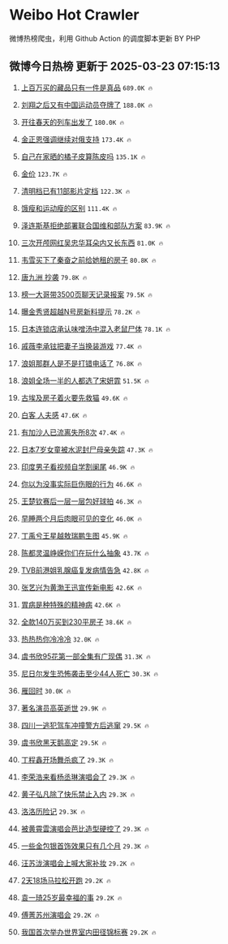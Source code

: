 # Weibo Hot Crawler 



微博热榜爬虫，利用 Github Action 的调度脚本更新 BY PHP 


## 微博今日热榜 更新于 2025-03-23 07:15:13 
1. [上百万买的藏品只有一件是真品](https://s.weibo.com/weibo?q=%23%E4%B8%8A%E7%99%BE%E4%B8%87%E4%B9%B0%E7%9A%84%E8%97%8F%E5%93%81%E5%8F%AA%E6%9C%89%E4%B8%80%E4%BB%B6%E6%98%AF%E7%9C%9F%E5%93%81%23&t=31&band_rank=1&Refer=top) `689.0K 🔥` 

1. [刘翔之后又有中国运动员夺牌了](https://s.weibo.com/weibo?q=%23%E5%88%98%E7%BF%94%E4%B9%8B%E5%90%8E%E5%8F%88%E6%9C%89%E4%B8%AD%E5%9B%BD%E8%BF%90%E5%8A%A8%E5%91%98%E5%A4%BA%E7%89%8C%E4%BA%86%23&t=31&band_rank=2&Refer=top) `188.0K 🔥` 

1. [开往春天的列车出发了](https://s.weibo.com/weibo?q=%23%E5%BC%80%E5%BE%80%E6%98%A5%E5%A4%A9%E7%9A%84%E5%88%97%E8%BD%A6%E5%87%BA%E5%8F%91%E4%BA%86%23&t=31&band_rank=3&Refer=top) `180.0K 🔥` 

1. [金正恩强调继续对俄支持](https://s.weibo.com/weibo?q=%23%E9%87%91%E6%AD%A3%E6%81%A9%E5%BC%BA%E8%B0%83%E7%BB%A7%E7%BB%AD%E5%AF%B9%E4%BF%84%E6%94%AF%E6%8C%81%23&t=31&band_rank=4&Refer=top) `173.4K 🔥` 

1. [自己在家晒的橘子皮算陈皮吗](https://s.weibo.com/weibo?q=%23%E8%87%AA%E5%B7%B1%E5%9C%A8%E5%AE%B6%E6%99%92%E7%9A%84%E6%A9%98%E5%AD%90%E7%9A%AE%E7%AE%97%E9%99%88%E7%9A%AE%E5%90%97%23&t=31&band_rank=5&Refer=top) `135.1K 🔥` 

1. [金价](https://s.weibo.com/weibo?q=%E9%87%91%E4%BB%B7&t=31&band_rank=6&Refer=top) `123.7K 🔥` 

1. [清明档已有11部影片定档](https://s.weibo.com/weibo?q=%23%E6%B8%85%E6%98%8E%E6%A1%A3%E5%B7%B2%E6%9C%8911%E9%83%A8%E5%BD%B1%E7%89%87%E5%AE%9A%E6%A1%A3%23&t=31&band_rank=7&Refer=top) `122.3K 🔥` 

1. [饿瘦和运动瘦的区别](https://s.weibo.com/weibo?q=%E9%A5%BF%E7%98%A6%E5%92%8C%E8%BF%90%E5%8A%A8%E7%98%A6%E7%9A%84%E5%8C%BA%E5%88%AB&t=31&band_rank=8&Refer=top) `111.4K 🔥` 

1. [泽连斯基拒绝部署联合国维和部队方案](https://s.weibo.com/weibo?q=%23%E6%B3%BD%E8%BF%9E%E6%96%AF%E5%9F%BA%E6%8B%92%E7%BB%9D%E9%83%A8%E7%BD%B2%E8%81%94%E5%90%88%E5%9B%BD%E7%BB%B4%E5%92%8C%E9%83%A8%E9%98%9F%E6%96%B9%E6%A1%88%23&t=31&band_rank=9&Refer=top) `83.9K 🔥` 

1. [三次开颅网红吴忠华耳朵内又长东西](https://s.weibo.com/weibo?q=%23%E4%B8%89%E6%AC%A1%E5%BC%80%E9%A2%85%E7%BD%91%E7%BA%A2%E5%90%B4%E5%BF%A0%E5%8D%8E%E8%80%B3%E6%9C%B5%E5%86%85%E5%8F%88%E9%95%BF%E4%B8%9C%E8%A5%BF%23&t=31&band_rank=10&Refer=top) `81.0K 🔥` 

1. [韦雪买下了秦奋之前给她租的房子](https://s.weibo.com/weibo?q=%23%E9%9F%A6%E9%9B%AA%E4%B9%B0%E4%B8%8B%E4%BA%86%E7%A7%A6%E5%A5%8B%E4%B9%8B%E5%89%8D%E7%BB%99%E5%A5%B9%E7%A7%9F%E7%9A%84%E6%88%BF%E5%AD%90%23&t=31&band_rank=11&Refer=top) `80.8K 🔥` 

1. [唐九洲 抄袭](https://s.weibo.com/weibo?q=%E5%94%90%E4%B9%9D%E6%B4%B2%20%E6%8A%84%E8%A2%AD&t=31&band_rank=12&Refer=top) `79.8K 🔥` 

1. [榜一大哥带3500页聊天记录报案](https://s.weibo.com/weibo?q=%23%E6%A6%9C%E4%B8%80%E5%A4%A7%E5%93%A5%E5%B8%A63500%E9%A1%B5%E8%81%8A%E5%A4%A9%E8%AE%B0%E5%BD%95%E6%8A%A5%E6%A1%88%23&t=31&band_rank=13&Refer=top) `79.5K 🔥` 

1. [曝金秀贤超越N号房新料提示](https://s.weibo.com/weibo?q=%E6%9B%9D%E9%87%91%E7%A7%80%E8%B4%A4%E8%B6%85%E8%B6%8AN%E5%8F%B7%E6%88%BF%E6%96%B0%E6%96%99%E6%8F%90%E7%A4%BA&t=31&band_rank=14&Refer=top) `78.2K 🔥` 

1. [日本连锁店承认味噌汤中混入老鼠尸体](https://s.weibo.com/weibo?q=%23%E6%97%A5%E6%9C%AC%E8%BF%9E%E9%94%81%E5%BA%97%E6%89%BF%E8%AE%A4%E5%91%B3%E5%99%8C%E6%B1%A4%E4%B8%AD%E6%B7%B7%E5%85%A5%E8%80%81%E9%BC%A0%E5%B0%B8%E4%BD%93%23&t=31&band_rank=15&Refer=top) `78.1K 🔥` 

1. [戚薇李承铉把妻子当换装游戏](https://s.weibo.com/weibo?q=%E6%88%9A%E8%96%87%E6%9D%8E%E6%89%BF%E9%93%89%E6%8A%8A%E5%A6%BB%E5%AD%90%E5%BD%93%E6%8D%A2%E8%A3%85%E6%B8%B8%E6%88%8F&t=31&band_rank=16&Refer=top) `77.4K 🔥` 

1. [浪姐那群人是不是打错电话了](https://s.weibo.com/weibo?q=%E6%B5%AA%E5%A7%90%E9%82%A3%E7%BE%A4%E4%BA%BA%E6%98%AF%E4%B8%8D%E6%98%AF%E6%89%93%E9%94%99%E7%94%B5%E8%AF%9D%E4%BA%86&t=31&band_rank=17&Refer=top) `76.8K 🔥` 

1. [浪姐全场一半的人都选了宋妍霏](https://s.weibo.com/weibo?q=%E6%B5%AA%E5%A7%90%E5%85%A8%E5%9C%BA%E4%B8%80%E5%8D%8A%E7%9A%84%E4%BA%BA%E9%83%BD%E9%80%89%E4%BA%86%E5%AE%8B%E5%A6%8D%E9%9C%8F&t=31&band_rank=18&Refer=top) `51.5K 🔥` 

1. [古埃及房子着火要先救猫](https://s.weibo.com/weibo?q=%23%E5%8F%A4%E5%9F%83%E5%8F%8A%E6%88%BF%E5%AD%90%E7%9D%80%E7%81%AB%E8%A6%81%E5%85%88%E6%95%91%E7%8C%AB%23&t=31&band_rank=19&Refer=top) `49.6K 🔥` 

1. [白客 人夫感](https://s.weibo.com/weibo?q=%E7%99%BD%E5%AE%A2%20%E4%BA%BA%E5%A4%AB%E6%84%9F&t=31&band_rank=20&Refer=top) `47.6K 🔥` 

1. [有加沙人已流离失所8次](https://s.weibo.com/weibo?q=%23%E6%9C%89%E5%8A%A0%E6%B2%99%E4%BA%BA%E5%B7%B2%E6%B5%81%E7%A6%BB%E5%A4%B1%E6%89%808%E6%AC%A1%23&t=31&band_rank=21&Refer=top) `47.4K 🔥` 

1. [日本7岁女童被水泥封尸母亲失踪](https://s.weibo.com/weibo?q=%23%E6%97%A5%E6%9C%AC7%E5%B2%81%E5%A5%B3%E7%AB%A5%E8%A2%AB%E6%B0%B4%E6%B3%A5%E5%B0%81%E5%B0%B8%E6%AF%8D%E4%BA%B2%E5%A4%B1%E8%B8%AA%23&t=31&band_rank=22&Refer=top) `47.3K 🔥` 

1. [印度男子看视频自学割阑尾](https://s.weibo.com/weibo?q=%23%E5%8D%B0%E5%BA%A6%E7%94%B7%E5%AD%90%E7%9C%8B%E8%A7%86%E9%A2%91%E8%87%AA%E5%AD%A6%E5%89%B2%E9%98%91%E5%B0%BE%23&t=31&band_rank=23&Refer=top) `46.9K 🔥` 

1. [你以为没事实际巨伤眼的行为](https://s.weibo.com/weibo?q=%E4%BD%A0%E4%BB%A5%E4%B8%BA%E6%B2%A1%E4%BA%8B%E5%AE%9E%E9%99%85%E5%B7%A8%E4%BC%A4%E7%9C%BC%E7%9A%84%E8%A1%8C%E4%B8%BA&t=31&band_rank=24&Refer=top) `46.6K 🔥` 

1. [王楚钦赛后一层一层包好球拍](https://s.weibo.com/weibo?q=%23%E7%8E%8B%E6%A5%9A%E9%92%A6%E8%B5%9B%E5%90%8E%E4%B8%80%E5%B1%82%E4%B8%80%E5%B1%82%E5%8C%85%E5%A5%BD%E7%90%83%E6%8B%8D%23&t=31&band_rank=25&Refer=top) `46.3K 🔥` 

1. [早睡两个月后肉眼可见的变化](https://s.weibo.com/weibo?q=%23%E6%97%A9%E7%9D%A1%E4%B8%A4%E4%B8%AA%E6%9C%88%E5%90%8E%E8%82%89%E7%9C%BC%E5%8F%AF%E8%A7%81%E7%9A%84%E5%8F%98%E5%8C%96%23&t=31&band_rank=26&Refer=top) `46.0K 🔥` 

1. [丁禹兮王星越敖瑞鹏生图](https://s.weibo.com/weibo?q=%23%E4%B8%81%E7%A6%B9%E5%85%AE%E7%8E%8B%E6%98%9F%E8%B6%8A%E6%95%96%E7%91%9E%E9%B9%8F%E7%94%9F%E5%9B%BE%23&t=31&band_rank=27&Refer=top) `45.9K 🔥` 

1. [陈都灵温峥嵘你们在玩什么抽象](https://s.weibo.com/weibo?q=%23%E9%99%88%E9%83%BD%E7%81%B5%E6%B8%A9%E5%B3%A5%E5%B5%98%E4%BD%A0%E4%BB%AC%E5%9C%A8%E7%8E%A9%E4%BB%80%E4%B9%88%E6%8A%BD%E8%B1%A1%23&t=31&band_rank=28&Refer=top) `43.7K 🔥` 

1. [TVB前港姐乳腺癌复发病情告急](https://s.weibo.com/weibo?q=%23TVB%E5%89%8D%E6%B8%AF%E5%A7%90%E4%B9%B3%E8%85%BA%E7%99%8C%E5%A4%8D%E5%8F%91%E7%97%85%E6%83%85%E5%91%8A%E6%80%A5%23&t=31&band_rank=29&Refer=top) `42.8K 🔥` 

1. [张艺兴为黄渤王迅宣传新电影](https://s.weibo.com/weibo?q=%23%E5%BC%A0%E8%89%BA%E5%85%B4%E4%B8%BA%E9%BB%84%E6%B8%A4%E7%8E%8B%E8%BF%85%E5%AE%A3%E4%BC%A0%E6%96%B0%E7%94%B5%E5%BD%B1%23&t=31&band_rank=30&Refer=top) `42.6K 🔥` 

1. [胃病是种特殊的精神病](https://s.weibo.com/weibo?q=%23%E8%83%83%E7%97%85%E6%98%AF%E7%A7%8D%E7%89%B9%E6%AE%8A%E7%9A%84%E7%B2%BE%E7%A5%9E%E7%97%85%23&t=31&band_rank=31&Refer=top) `42.6K 🔥` 

1. [全款140万买到230平房子](https://s.weibo.com/weibo?q=%E5%85%A8%E6%AC%BE140%E4%B8%87%E4%B9%B0%E5%88%B0230%E5%B9%B3%E6%88%BF%E5%AD%90&t=31&band_rank=32&Refer=top) `38.6K 🔥` 

1. [热热热你冷冷冷](https://s.weibo.com/weibo?q=%23%E7%83%AD%E7%83%AD%E7%83%AD%E4%BD%A0%E5%86%B7%E5%86%B7%E5%86%B7%23&t=31&band_rank=33&Refer=top) `32.0K 🔥` 

1. [虞书欣95花第一部全集有广现偶](https://s.weibo.com/weibo?q=%23%E8%99%9E%E4%B9%A6%E6%AC%A395%E8%8A%B1%E7%AC%AC%E4%B8%80%E9%83%A8%E5%85%A8%E9%9B%86%E6%9C%89%E5%B9%BF%E7%8E%B0%E5%81%B6%23&t=31&band_rank=34&Refer=top) `31.3K 🔥` 

1. [尼日尔发生恐怖袭击至少44人死亡](https://s.weibo.com/weibo?q=%23%E5%B0%BC%E6%97%A5%E5%B0%94%E5%8F%91%E7%94%9F%E6%81%90%E6%80%96%E8%A2%AD%E5%87%BB%E8%87%B3%E5%B0%9144%E4%BA%BA%E6%AD%BB%E4%BA%A1%23&t=31&band_rank=35&Refer=top) `30.3K 🔥` 

1. [雁回时](https://s.weibo.com/weibo?q=%E9%9B%81%E5%9B%9E%E6%97%B6&t=31&band_rank=36&Refer=top) `30.0K 🔥` 

1. [著名演员高英逝世](https://s.weibo.com/weibo?q=%23%E8%91%97%E5%90%8D%E6%BC%94%E5%91%98%E9%AB%98%E8%8B%B1%E9%80%9D%E4%B8%96%23&t=31&band_rank=37&Refer=top) `29.9K 🔥` 

1. [四川一逃犯驾车冲撞警方后逃窜](https://s.weibo.com/weibo?q=%23%E5%9B%9B%E5%B7%9D%E4%B8%80%E9%80%83%E7%8A%AF%E9%A9%BE%E8%BD%A6%E5%86%B2%E6%92%9E%E8%AD%A6%E6%96%B9%E5%90%8E%E9%80%83%E7%AA%9C%23&t=31&band_rank=38&Refer=top) `29.5K 🔥` 

1. [虞书欣黑天鹅高定](https://s.weibo.com/weibo?q=%23%E8%99%9E%E4%B9%A6%E6%AC%A3%E9%BB%91%E5%A4%A9%E9%B9%85%E9%AB%98%E5%AE%9A%23&t=31&band_rank=39&Refer=top) `29.5K 🔥` 

1. [丁程鑫开场舞杀疯了](https://s.weibo.com/weibo?q=%E4%B8%81%E7%A8%8B%E9%91%AB%E5%BC%80%E5%9C%BA%E8%88%9E%E6%9D%80%E7%96%AF%E4%BA%86&t=31&band_rank=40&Refer=top) `29.3K 🔥` 

1. [李荣浩来看杨丞琳演唱会了](https://s.weibo.com/weibo?q=%E6%9D%8E%E8%8D%A3%E6%B5%A9%E6%9D%A5%E7%9C%8B%E6%9D%A8%E4%B8%9E%E7%90%B3%E6%BC%94%E5%94%B1%E4%BC%9A%E4%BA%86&t=31&band_rank=41&Refer=top) `29.3K 🔥` 

1. [黄子弘凡除了快乐禁止入内](https://s.weibo.com/weibo?q=%E9%BB%84%E5%AD%90%E5%BC%98%E5%87%A1%E9%99%A4%E4%BA%86%E5%BF%AB%E4%B9%90%E7%A6%81%E6%AD%A2%E5%85%A5%E5%86%85&t=31&band_rank=42&Refer=top) `29.3K 🔥` 

1. [洛洛历险记](https://s.weibo.com/weibo?q=%E6%B4%9B%E6%B4%9B%E5%8E%86%E9%99%A9%E8%AE%B0&t=31&band_rank=43&Refer=top) `29.3K 🔥` 

1. [被黄霄雲演唱会芭比造型硬控了](https://s.weibo.com/weibo?q=%E8%A2%AB%E9%BB%84%E9%9C%84%E9%9B%B2%E6%BC%94%E5%94%B1%E4%BC%9A%E8%8A%AD%E6%AF%94%E9%80%A0%E5%9E%8B%E7%A1%AC%E6%8E%A7%E4%BA%86&t=31&band_rank=44&Refer=top) `29.3K 🔥` 

1. [一些金包银首饰效果只有几个月](https://s.weibo.com/weibo?q=%23%E4%B8%80%E4%BA%9B%E9%87%91%E5%8C%85%E9%93%B6%E9%A6%96%E9%A5%B0%E6%95%88%E6%9E%9C%E5%8F%AA%E6%9C%89%E5%87%A0%E4%B8%AA%E6%9C%88%23&t=31&band_rank=45&Refer=top) `29.3K 🔥` 

1. [汪苏泷演唱会上喊大家补妆](https://s.weibo.com/weibo?q=%23%E6%B1%AA%E8%8B%8F%E6%B3%B7%E6%BC%94%E5%94%B1%E4%BC%9A%E4%B8%8A%E5%96%8A%E5%A4%A7%E5%AE%B6%E8%A1%A5%E5%A6%86%23&t=31&band_rank=46&Refer=top) `29.2K 🔥` 

1. [2天18场马拉松开跑](https://s.weibo.com/weibo?q=%232%E5%A4%A918%E5%9C%BA%E9%A9%AC%E6%8B%89%E6%9D%BE%E5%BC%80%E8%B7%91%23&t=31&band_rank=47&Refer=top) `29.2K 🔥` 

1. [袁一琦25岁最幸福的事](https://s.weibo.com/weibo?q=%E8%A2%81%E4%B8%80%E7%90%A625%E5%B2%81%E6%9C%80%E5%B9%B8%E7%A6%8F%E7%9A%84%E4%BA%8B&t=31&band_rank=48&Refer=top) `29.2K 🔥` 

1. [傅菁苏州演唱会](https://s.weibo.com/weibo?q=%23%E5%82%85%E8%8F%81%E8%8B%8F%E5%B7%9E%E6%BC%94%E5%94%B1%E4%BC%9A%23&t=31&band_rank=49&Refer=top) `29.2K 🔥` 

1. [我国首次举办世界室内田径锦标赛](https://s.weibo.com/weibo?q=%23%E6%88%91%E5%9B%BD%E9%A6%96%E6%AC%A1%E4%B8%BE%E5%8A%9E%E4%B8%96%E7%95%8C%E5%AE%A4%E5%86%85%E7%94%B0%E5%BE%84%E9%94%A6%E6%A0%87%E8%B5%9B%23&t=31&band_rank=50&Refer=top) `29.2K 🔥` 


